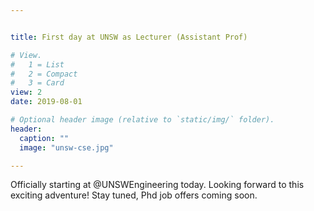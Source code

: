 ```yaml
---


title: First day at UNSW as Lecturer (Assistant Prof)

# View.
#   1 = List
#   2 = Compact
#   3 = Card
view: 2
date: 2019-08-01

# Optional header image (relative to `static/img/` folder).
header:
  caption: ""
  image: "unsw-cse.jpg"

---
```

Officially starting at  @UNSWEngineering today. Looking forward to this exciting adventure! Stay tuned, Phd job offers coming soon.
